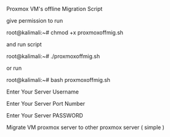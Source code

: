Proxmox VM's offline Migration Script

give permission to run 

root@kalimali:~#  chmod +x proxmoxoffmig.sh

and run script

root@kalimali:~#  ./proxmoxoffmig.sh

or run 

root@kalimali:~#  bash proxmoxoffmig.sh

Enter Your Server Username

Enter Your Server Port Number

Enter Your Server PASSWORD

Migrate VM proxmox server to other proxmox server ( simple )
